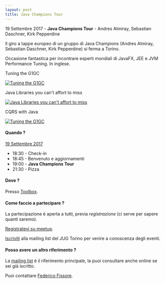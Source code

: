 ```yaml
---
layout: post
title: Java Champions Tour
---
```


19 Settembre 2017 - **Java Champions Tour** - Andres Almiray, Sebastian Daschner, Kirk Pepperdine

Il giro a tappe europeo di un gruppo di Java Champions (Andres Almiray, Sebastian Daschner, Kirk Pepperdine) si ferma a Torino. 

Occasione fantastica per incontrare esperti mondiali di JavaFX, JEE e JVM Performance Tuning. In inglese.

Tuning the G1GC

[![Tuning the G1GC](https://i.ytimg.com/vi/IEojb7dYifw/hqdefault.jpg)](https://www.youtube.com/watch?v=IEojb7dYifw)

Java Libraries you can't affort to miss

[![Java Libraries you can't affort to miss](https://i.ytimg.com/vi/xZOK_6kdS-k/hqdefault.jpg)](https://www.youtube.com/watch?v=xZOK_6kdS-k)

CQRS with Java

[![Tuning the G1GC](https://i.ytimg.com/vi/lvh7CujrOow/hqdefault.jpg)](https://www.youtube.com/watch?v=lvh7CujrOow)

#### Quando ?

<u>19 Settembre 2017</u>

* 18:30 - Check-in
* 18:45 - Benvenuto e aggiornamenti
* 19:00 - **Java Champions Tour**
* 21:30 - Pizza

#### Dove ?

Presso [Toolbox](/places/toolbox/).

#### Come faccio a partecipare ?

La partecipazione è aperta a tutti, previa *registrazione* (ci serve per sapere quanti saremo).

[Registratevi su meetup](https://www.meetup.com/JUGTorino/events/240288374/).

[Iscriviti](/subscribe/) alla mailing list del JUG Torino per venire a conoscenza degli eventi.

#### Posso avere un altro riferimento ?

La [mailing list](https://groups.yahoo.com/groups/it-torino-java-jug) è il riferimento principale,
la puoi consultare anche online se sei già iscritto.

Puoi contattare [Federico Fissore](/people/federicofissore/).

